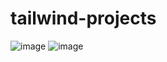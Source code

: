 # tailwind-projects
![image](https://github.com/alpolcaymis/tailwind-projects/assets/71964088/aa59e83e-d947-4763-9580-a3b69d733629)
![image](https://github.com/alpolcaymis/tailwind-projects/assets/71964088/0a53cabb-01bc-4c76-b29a-3f8448c87098)
